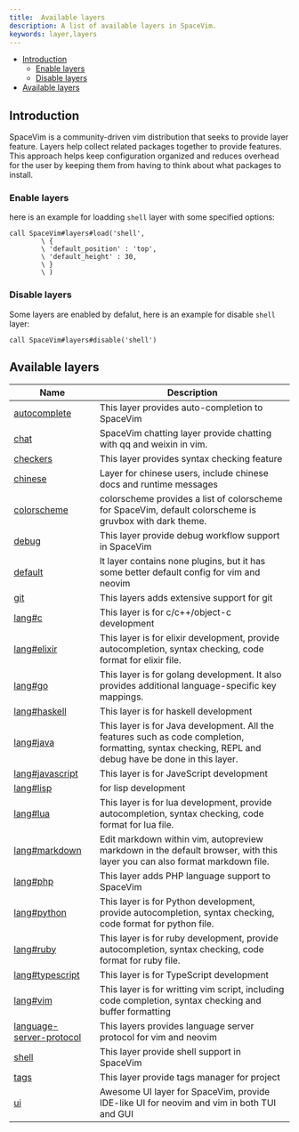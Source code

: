 ```yaml
---
title:  Available layers
description: A list of available layers in SpaceVim.
keywords: layer,layers
---
```


<!-- vim-markdown-toc GFM -->

- [Introduction](#introduction)
  - [Enable layers](#enable-layers)
  - [Disable layers](#disable-layers)
- [Available layers](#available-layers)

<!-- vim-markdown-toc -->

## Introduction

SpaceVim is a community-driven vim distribution that seeks to provide layer feature.
Layers help collect related packages together to provide features.
This approach helps keep configuration organized and reduces overhead for the user by
keeping them from having to think about what packages to install.

### Enable layers

here is an example for loadding `shell` layer with some specified options:

```vim
call SpaceVim#layers#load('shell',
        \ {
        \ 'default_position' : 'top',
        \ 'default_height' : 30,
        \ }
        \ )
```

### Disable layers

Some layers are enabled by defalut, here is an example for disable `shell` layer:

```vim
call SpaceVim#layers#disable('shell')
```

<!-- SpaceVim layer list start -->

## Available layers

| Name                                                                              | Description                                                                                                                                           |
| --------------------------------------------------------------------------------- | ----------------------------------------------------------------------------------------------------------------------------------------------------- |
| [autocomplete](https://spacevim.org/layers/autocomplete/)                         | This layer provides auto-completion to SpaceVim                                                                                                       |
| [chat](https://spacevim.org/layers/chat/)                                         | SpaceVim chatting layer provide chatting with qq and weixin in vim.                                                                                   |
| [checkers](https://spacevim.org/layers/checkers/)                                 | This layer provides syntax checking feature                                                                                                           |
| [chinese](https://spacevim.org/layers/chinese/)                                   | Layer for chinese users, include chinese docs and runtime messages                                                                                    |
| [colorscheme](https://spacevim.org/layers/colorscheme/)                           | colorscheme provides a list of colorscheme for SpaceVim, default colorscheme is gruvbox with dark theme.                                              |
| [debug](https://spacevim.org/layers/debug/)                                       | This layer provide debug workflow support in SpaceVim                                                                                                 |
| [default](https://spacevim.org/layers/default/)                                   | lt layer contains none plugins, but it has some better default config for vim and neovim                                                              |
| [git](https://spacevim.org/layers/git/)                                           | This layers adds extensive support for git                                                                                                            |
| [lang#c](https://spacevim.org/layers/lang/c/)                                     | This layer is for c/c++/object-c development                                                                                                          |
| [lang#elixir](https://spacevim.org/layers/lang/elixir/)                           | This layer is for elixir development, provide autocompletion, syntax checking, code format for elixir file.                                           |
| [lang#go](https://spacevim.org/layers/lang/go/)                                   | This layer is for golang development. It also provides additional language-specific key mappings.                                                     |
| [lang#haskell](https://spacevim.org/layers/lang/haskell/)                         | This layer is for haskell development                                                                                                                 |
| [lang#java](https://spacevim.org/layers/lang/java/)                               | This layer is for Java development. All the features such as code completion, formatting, syntax checking, REPL and debug have be done in this layer. |
| [lang#javascript](https://spacevim.org/layers/lang/javascript/)                   | This layer is for JaveScript development                                                                                                              |
| [lang#lisp](https://spacevim.org/layers/lang/lisp/)                               | for lisp development                                                                                                                                  |
| [lang#lua](https://spacevim.org/layers/lang/lua/)                                 | This layer is for lua development, provide autocompletion, syntax checking, code format for lua file.                                                 |
| [lang#markdown](https://spacevim.org/layers/lang/markdown/)                       | Edit markdown within vim, autopreview markdown in the default browser, with this layer you can also format markdown file.                             |
| [lang#php](https://spacevim.org/layers/lang/php/)                                 | This layer adds PHP language support to SpaceVim                                                                                                      |
| [lang#python](https://spacevim.org/layers/lang/python/)                           | This layer is for Python development, provide autocompletion, syntax checking, code format for python file.                                           |
| [lang#ruby](https://spacevim.org/layers/lang/ruby/)                               | This layer is for ruby development, provide autocompletion, syntax checking, code format for ruby file.                                               |
| [lang#typescript](https://spacevim.org/layers/lang/typescript/)                   | This layer is for TypeScript development                                                                                                              |
| [lang#vim](https://spacevim.org/layers/lang/vim/)                                 | This layer is for writting vim script, including code completion, syntax checking and buffer formatting                                               |
| [language-server-protocol](https://spacevim.org/layers/language-server-protocol/) | This layers provides language server protocol for vim and neovim                                                                                      |
| [shell](https://spacevim.org/layers/shell/)                                       | This layer provide shell support in SpaceVim                                                                                                          |
| [tags](https://spacevim.org/layers/tags/)                                         | This layer provide tags manager for project                                                                                                           |
| [ui](https://spacevim.org/layers/ui/)                                             | Awesome UI layer for SpaceVim, provide IDE-like UI for neovim and vim in both TUI and GUI                                                             |

<!-- SpaceVim layer list end -->

<!-- vim:set nowrap: -->
